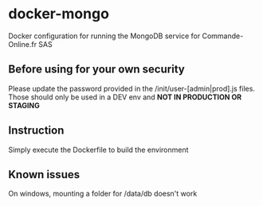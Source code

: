 # docker-mongo
Docker configuration for running the MongoDB service for Commande-Online.fr SAS

## Before using for your own security
Please update the password provided in the /init/user-[admin|prod].js files. Those should only be used in a DEV env and **NOT IN PRODUCTION OR STAGING**

## Instruction
Simply execute the Dockerfile to build the environment

## Known issues
On windows, mounting a folder for /data/db doesn't work
